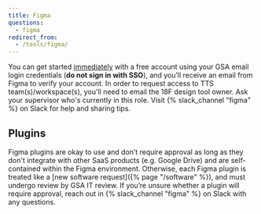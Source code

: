 ```yaml
---
title: Figma
questions:
  - figma
redirect_from:
  - /tools/figma/
---
```


You can get started [immediately](https://www.figma.com) with a free account using your GSA email login credentials (**do not sign in with SSO**), and you’ll receive an email from Figma to verify your account. In order to request access to TTS team(s)/workspace(s), you'll need to email the 18F design tool owner. Ask your supervisor who's currently in this role. Visit {% slack_channel "figma" %} on Slack for help and sharing tips.

## Plugins

Figma plugins are okay to use and don’t require approval as long as they don't integrate with other SaaS products (e.g. Google Drive) and are self-contained within the Figma environment. Otherwise, each Figma plugin is treated like a [new software request]({% page "/software" %}), and must undergo review by GSA IT review. If you’re unsure whether a plugin will require approval, reach out in {% slack_channel "figma" %} on Slack with any questions.

